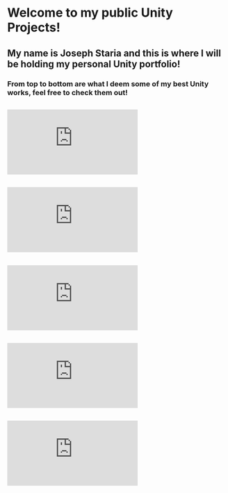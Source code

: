 # Welcome to my public Unity Projects!

## My name is Joseph Staria and this is where I will be holding my personal Unity portfolio!

### From top to bottom are what I deem some of my best Unity works, feel free to check them out!

## ![Dreadnought Nights](https://github.com/Jstaria/UnityProjects/blob/main/Dreadnought%20Nights/ReadMe.md)

## ![Deeper Pockets](https://github.com/Jstaria/UnityProjects/blob/main/Deeper%20Pockets/ReadMe.md)

## ![Clicker Loot](https://github.com/Jstaria/UnityProjects/blob/main/ClickerLoot/ReadMe.md)

## ![PS1 Slots](https://github.com/Jstaria/UnityProjects/blob/main/PS1%20Slots/ReadMe.md)

## ![Zombies](https://github.com/Jstaria/UnityProjects/blob/main/Zombies/ReadMe.md)

